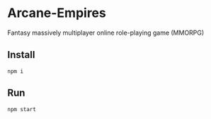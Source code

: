# Arcane-Empires
Fantasy massively multiplayer online role-playing game (MMORPG)

## Install
```
npm i
```
## Run
```
npm start
```